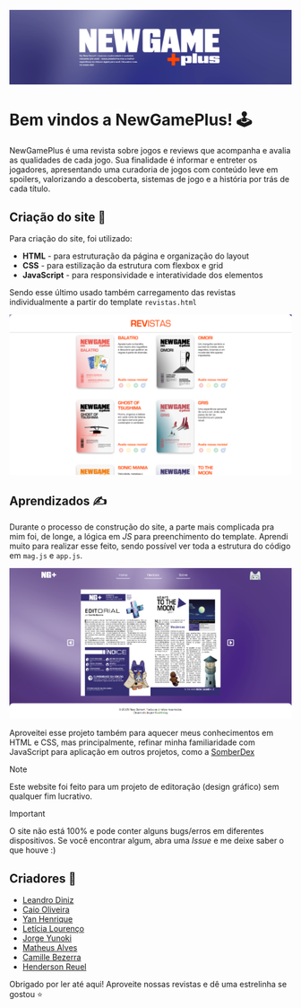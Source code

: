 ![NewGamePlus Logo Banner](/preview/banner.png)

# Bem vindos a NewGamePlus! 🕹️
NewGamePlus é uma revista sobre jogos e reviews que acompanha e avalia as qualidades de cada jogo. Sua finalidade é informar e entreter os jogadores, apresentando uma curadoria de jogos com conteúdo leve em spoilers, valorizando a descoberta, sistemas de jogo e a história por trás de cada título.

## Criação do site 🔨
Para criação do site, foi utilizado:
- **HTML** - para estruturação da página e organização do layout
- **CSS** - para estilização da estrutura com flexbox e grid
- **JavaScript** - para responsividade e interatividade dos elementos

Sendo esse último usado também carregamento das revistas individualmente a partir do template ```revistas.html```

![Seção de revistas do site](/preview/revistas_preview.png)

## Aprendizados ✍️
Durante o processo de construção do site, a parte mais complicada pra mim foi, de longe, a lógica em *JS* para preenchimento do template. Aprendi muito para realizar esse feito, sendo possível ver toda a estrutura do código em ```mag.js``` e ```app.js```.

![Captura de tela da aba revista do site com a revista de ToTheMoon aberta](/preview/ttm_amostra.png)

Aproveitei esse projeto também para aquecer meus conhecimentos em HTML e CSS, mas principalmente, refinar minha familiaridade com JavaScript para aplicação em outros projetos, como a [SomberDex](https://github.com/Bushhdog/SomberDex)

> [!NOTE]
> Este website foi feito para um projeto de editoração (design gráfico) sem qualquer fim lucrativo.

> [!IMPORTANT]
> O site não está 100% e pode conter alguns bugs/erros em diferentes dispositivos. Se você encontrar algum, abra uma *Issue* e me deixe saber o que houve :)

## Criadores 👤
- [Leandro Diniz](https://www.behance.net/lelecodnz)
- [Caio Oliveira](https://www.behance.net/caiooliveira138)
- [Yan Henrique](https://www.behance.net/yanhenrique6)
- [Letícia Lourenço](https://www.behance.net/hypinico)
- [Jorge Yunoki](https://www.behance.net/jorgeakiyo)
- [Matheus Alves](https://www.behance.net/matheusalvesd9)
- [Camille Bezerra](https://www.behance.net/Jamilles)
- [Henderson Reuel](https://github.com/Bushhdog)

Obrigado por ler até aqui! Aproveite nossas revistas e dê uma estrelinha se gostou ⭐
